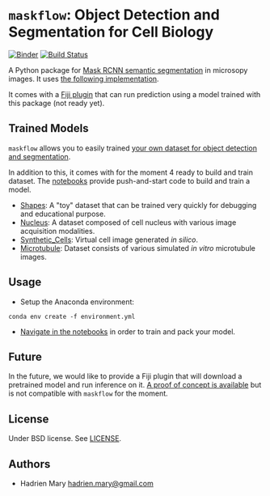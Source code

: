 # `maskflow`: Object Detection and Segmentation for Cell Biology
[![Binder](https://mybinder.org/badge.svg)](https://mybinder.org/v2/gh/hadim/maskflow/master?urlpath=lab/tree/notebooks)
[![Build Status](https://travis-ci.com/hadim/maskflow.svg?branch=master)](https://travis-ci.com/hadim/maskflow)

A Python package for [Mask RCNN semantic segmentation](https://arxiv.org/abs/1703.06870) in microsopy images. It uses [the following implementation](https://github.com/facebookresearch/maskrcnn-benchmark).

It comes with a [Fiji plugin](https://github.com/hadim/maskflow-fiji) that can run prediction using a model trained with this package (not ready yet).

## Trained Models

`maskflow` allows you to easily trained [your own dataset for object detection and segmentation](./notebooks/1_Build_Dataset/README.md).

In addition to this, it comes with for the moment 4 ready to build and train dataset. The [notebooks](./notebooks) provide push-and-start code to build and train a model.

- [Shapes](./notebooks/1_Build_Dataset/Shapes/Shapes.ipynb): A "toy" dataset that can be trained very quickly for debugging and educational purpose.
- [Nucleus](./notebooks/1_Build_Dataset/Nucleus/Nucleus.ipynb): A dataset composed of cell nucleus with various image acquisition modalities.
- [Synthetic_Cells](./notebooks/1_Build_Dataset/Synthetic_Cells/Synthetic_Cells.ipynb): Virtual cell image generated *in silico*.
- [Microtubule](./notebooks/1_Build_Dataset/Microtubule/Microtubule.ipynb): Dataset consists of various simulated *in vitro* microtubule images.

## Usage

- Setup the Anaconda environment:

```
conda env create -f environment.yml
```

- [Navigate in the notebooks](./notebooks/1_Build_Dataset/README.md) in order to train and pack your model.

## Future

In the future, we would like to provide a Fiji plugin that will download a pretrained model and run inference on it. [A proof of concept is available](https://github.com/hadim/maskflow-fiji) but is not compatible with `maskflow` for the moment.

## License

Under BSD license. See [LICENSE](LICENSE).

## Authors

- Hadrien Mary <hadrien.mary@gmail.com>
